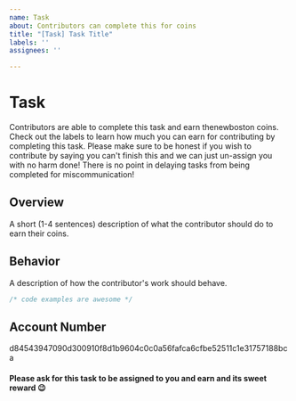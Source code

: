 ```yaml
---
name: Task
about: Contributors can complete this for coins
title: "[Task] Task Title"
labels: ''
assignees: ''

---
```


<!-- Do not remove this part -->
# Task

Contributors are able to complete this task and earn thenewboston coins.  Check out the labels to learn how much you can earn for contributing by completing this task.  Please make sure to be honest if you wish to contribute by saying you can't finish this and we can just un-assign you with no harm done!  There is no point in delaying tasks from being completed for miscommunication!
<!-- Alright, now fill in the following areas below -->

## Overview

A short (1-4 sentences) description of what the contributor should do to earn their coins.

## Behavior

A description of how the contributor's work should behave.

```ts
/* code examples are awesome */
```

## Account Number

<!-- Don't forget to insert your account number here! -->
d84543947090d300910f8d1b9604c0c0a56fafca6cfbe52511c1e31757188bca

<!-- Do not remove this notice! -->
#### Please ask for this task to be assigned to you and earn and its sweet reward 😉
